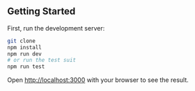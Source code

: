 ## Getting Started

First, run the development server:

```bash
git clone
npm install
npm run dev
# or run the test suit
npm run test
```

Open [http://localhost:3000](http://localhost:3000) with your browser to see the result.